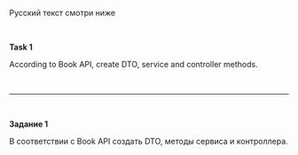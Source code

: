 Русский текст смотри ниже

<br/>

**Task 1**

According to Book API, create DTO, service and controller methods.

<br/><hr/><br/>


**Задание 1**

В соответствии с Book API создать DTO, методы сервиса и контроллера. 





<br/>

